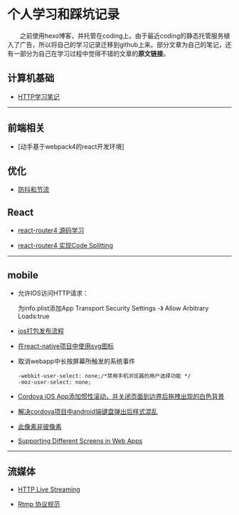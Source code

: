 # 个人学习和踩坑记录

　　之前使用hexo博客，并托管在coding上。由于最近coding的静态托管服务植入了广告，所以将自己的学习记录迁移到github上来。部分文章为自己的笔记，还有一部分为自己在学习过程中觉得不错的文章的<b>原文链接</b>。

## 计算机基础

- [HTTP学习笔记](https://github.com/sohoorc/Study-Notes/blob/master/notes/basic/%E5%9B%BE%E8%A7%A3http%E5%AD%A6%E4%B9%A0%E7%AC%94%E8%AE%B0.md)

---

## 前端相关
- [动手基于webpack4的react开发环境]

## 优化

- [防抖和节流](https://github.com/sohoorc/Study-Notes/blob/master/notes/others/%E9%98%B2%E6%8A%96%E5%92%8C%E8%8A%82%E6%B5%81.html)

## React

- [react-router4 源码学习](https://github.com/sohoorc/react-router-source-learning)

- [react-router4 实现Code Splitting](https://github.com/sohoorc/Study-Notes/blob/master/notes/react/react-router4%20%E5%AE%9E%E7%8E%B0%E6%8C%89%E9%9C%80%E5%8A%A0%E8%BD%BD%E4%BB%A3%E7%A0%81%E6%8B%86%E5%88%86.md)

---

## mobile

- 允许IOS访问HTTP请求：  

  为info.plist添加App Transport Security Settings -》 Allow Arbitrary Loads:true

- [ios打包发布流程](https://www.jianshu.com/p/817686897ec1?open_source=weibo_search)

- [在react-native项目中使用svg图标](https://github.com/sohoorc/Study-Notes/blob/master/notes/mobile/%E5%9C%A8react-native%E9%A1%B9%E7%9B%AE%E4%B8%AD%E4%BD%BF%E7%94%A8svg%E5%9B%BE%E6%A0%87.md)

- 取消webapp中长按屏幕所触发的系统事件
  ```
  -webkit-user-select: none;/*禁用手机浏览器的用户选择功能 */
  -moz-user-select: none;

  ```

- [Cordova iOS App添加惯性滚动，并关闭页面到边界后拖拽出现的白色背景](https://github.com/sohoorc/Study-Notes/blob/master/notes/mobile/%E4%B8%BAiOS%E7%AB%AFhybrid%20app%E6%B7%BB%E5%8A%A0%E6%83%AF%E6%80%A7%E6%BB%9A%E5%8A%A8%EF%BC%8C%E5%B9%B6%E5%85%B3%E9%97%AD%E9%A1%B5%E9%9D%A2%E5%88%B0%E8%BE%B9%E7%95%8C%E5%90%8E%E6%8B%96%E6%8B%BD%E5%87%BA%E7%8E%B0%E7%9A%84%E7%99%BD%E8%89%B2%E8%83%8C%E6%99%AF.md)

- [解决cordova项目中android端键盘弹出后样式混乱](https://github.com/sohoorc/Study-Notes/blob/master/notes/mobile/%E8%A7%A3%E5%86%B3cordova%20android%E7%AB%AF%E9%94%AE%E7%9B%98%E5%BC%B9%E5%87%BA%E6%97%B6%E6%A0%B7%E5%BC%8F%E6%B7%B7%E4%B9%B1.md)

- [此像素非彼像素](http://www.w3cplus.com/css/A-pixel-is-not-a-pixel-is-not-a-pixel.html)

- [Supporting Different Screens in Web Apps](https://developer.android.com/guide/webapps/targeting)

---

## 流媒体

- [HTTP Live Streaming](https://developer.apple.com/streaming/)

- [Rtmp 协议规范](https://chenlichao.gitbooks.io/rtmp-zh_cn/content/1-introduction.html)
